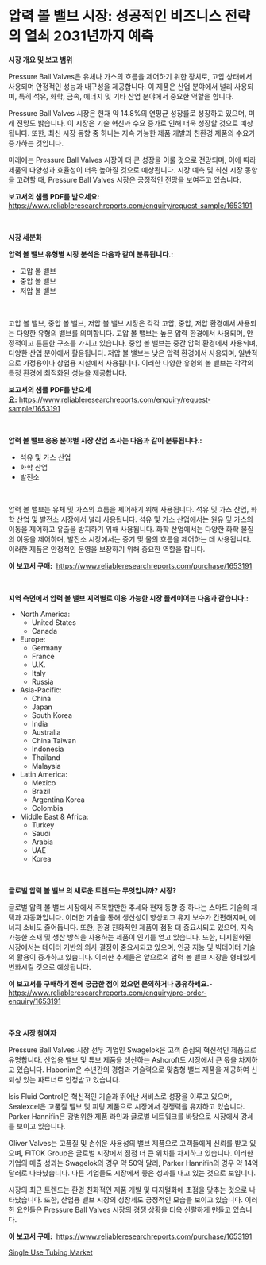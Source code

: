 <p><h1>압력 볼 밸브 시장: 성공적인 비즈니스 전략의 열쇠 2031년까지 예측</h1></p><p><strong>시장 개요 및 보고 범위</strong></p>
<p><p>Pressure Ball Valves은 유체나 가스의 흐름을 제어하기 위한 장치로, 고압 상태에서 사용되며 안정적인 성능과 내구성을 제공합니다. 이 제품은 산업 분야에서 널리 사용되며, 특히 석유, 화학, 금속, 에너지 및 기타 산업 분야에서 중요한 역할을 합니다.</p><p>Pressure Ball Valves 시장은 현재 약 14.8%의 연평균 성장률로 성장하고 있으며, 미래 전망도 밝습니다. 이 시장은 기술 혁신과 수요 증가로 인해 더욱 성장할 것으로 예상됩니다. 또한, 최신 시장 동향 중 하나는 지속 가능한 제품 개발과 친환경 제품의 수요가 증가하는 것입니다.</p><p>미래에는 Pressure Ball Valves 시장이 더 큰 성장을 이룰 것으로 전망되며, 이에 따라 제품의 다양성과 효율성이 더욱 높아질 것으로 예상됩니다. 시장 예측 및 최신 시장 동향을 고려할 때, Pressure Ball Valves 시장은 긍정적인 전망을 보여주고 있습니다.</p></p>
<p><strong>보고서의 샘플 PDF를 받으세요:</strong> <a href="https://www.reliableresearchreports.com/enquiry/request-sample/1653191">https://www.reliableresearchreports.com/enquiry/request-sample/1653191</a></p>
<p>&nbsp;</p>
<p><strong>시장 세분화</strong></p>
<p><strong>압력 볼 밸브 유형별 시장 분석은 다음과 같이 분류됩니다.:</strong></p>
<p><ul><li>고압 볼 밸브</li><li>중압 볼 밸브</li><li>저압 볼 밸브</li></ul></p>
<p>&nbsp;</p>
<p><p>고압 볼 밸브, 중압 볼 밸브, 저압 볼 밸브 시장은 각각 고압, 중압, 저압 환경에서 사용되는 다양한 유형의 밸브를 의미합니다. 고압 볼 밸브는 높은 압력 환경에서 사용되며, 안정적이고 튼튼한 구조를 가지고 있습니다. 중압 볼 밸브는 중간 압력 환경에서 사용되며, 다양한 산업 분야에서 활용됩니다. 저압 볼 밸브는 낮은 압력 환경에서 사용되며, 일반적으로 가정용이나 상업용 시설에서 사용됩니다. 이러한 다양한 유형의 볼 밸브는 각각의 특정 환경에 최적화된 성능을 제공합니다.</p></p>
<p><strong>보고서의 샘플 PDF를 받으세요:</strong>&nbsp;<a href="https://www.reliableresearchreports.com/enquiry/request-sample/1653191">https://www.reliableresearchreports.com/enquiry/request-sample/1653191</a></p>
<p>&nbsp;</p>
<p><strong> 압력 볼 밸브 응용 분야별 시장 산업 조사는 다음과 같이 분류됩니다.:</strong></p>
<p><ul><li>석유 및 가스 산업</li><li>화학 산업</li><li>발전소</li></ul></p>
<p>&nbsp;</p>
<p><p>압력 볼 밸브는 유체 및 가스의 흐름을 제어하기 위해 사용됩니다. 석유 및 가스 산업, 화학 산업 및 발전소 시장에서 널리 사용됩니다. 석유 및 가스 산업에서는 원유 및 가스의 이동을 제어하고 유출을 방지하기 위해 사용됩니다. 화학 산업에서는 다양한 화학 물질의 이동을 제어하며, 발전소 시장에서는 증기 및 물의 흐름을 제어하는 데 사용됩니다. 이러한 제품은 안정적인 운영을 보장하기 위해 중요한 역할을 합니다.</p></p>
<p><strong>이 보고서 구매:</strong>&nbsp; <a href="https://www.reliableresearchreports.com/purchase/1653191">https://www.reliableresearchreports.com/purchase/1653191</a></p>
<p>&nbsp;</p>
<p><strong>지역 측면에서 압력 볼 밸브 지역별로 이용 가능한 시장 플레이어는 다음과 같습니다.:</strong></p>
<p><ul>
    <li>
        North America:
        <ul>
            <li>United States</li>
            <li>Canada</li>
        </ul>
    </li>
    <li>
        Europe:
        <ul>
            <li>Germany</li>
            <li>France</li>
            <li>U.K.</li>
            <li>Italy</li>
            <li>Russia</li>
        </ul>
    </li>
    <li>
        Asia-Pacific:
        <ul>
            <li>China</li>
            <li>Japan</li>
            <li>South Korea</li>
            <li>India</li>
            <li>Australia</li>
            <li>China Taiwan</li>
            <li>Indonesia</li>
            <li>Thailand</li>
            <li>Malaysia</li>
        </ul>
    </li>
    <li>
        Latin America:
        <ul>
            <li>Mexico</li>
            <li>Brazil</li>
            <li>Argentina Korea</li>
            <li>Colombia</li>
        </ul>
    </li>
    <li>
        Middle East & Africa:
        <ul>
            <li>Turkey</li>
            <li>Saudi</li>
            <li>Arabia</li>
            <li>UAE</li>
            <li>Korea</li>
        </ul>
    </li>
    </ul></p>
<p>&nbsp;</p>
<p><strong>글로벌 압력 볼 밸브 의 새로운 트렌드는 무엇입니까? 시장?</strong></p>
<p><p>글로벌 압력 볼 밸브 시장에서 주목할만한 추세와 현재 동향 중 하나는 스마트 기술의 채택과 자동화입니다. 이러한 기술을 통해 생산성이 향상되고 유지 보수가 간편해지며, 에너지 소비도 줄어듭니다. 또한, 환경 친화적인 제품이 점점 더 중요시되고 있으며, 지속 가능한 소재 및 생산 방식을 사용하는 제품이 인기를 얻고 있습니다. 또한, 디지털화된 시장에서는 데이터 기반의 의사 결정이 중요시되고 있으며, 인공 지능 및 빅데이터 기술의 활용이 증가하고 있습니다. 이러한 추세들은 앞으로의 압력 볼 밸브 시장을 형태있게 변화시킬 것으로 예상됩니다.</p></p>
<p><strong>이 보고서를 구매하기 전에 궁금한 점이 있으면 문의하거나 공유하세요.</strong>- <a href="https://www.reliableresearchreports.com/enquiry/pre-order-enquiry/1653191">https://www.reliableresearchreports.com/enquiry/pre-order-enquiry/1653191</a></p>
<p>&nbsp;</p>
<p><strong>주요 시장 참여자</strong></p>
<p><p>Pressure Ball Valves 시장 선두 기업인 Swagelok은 고객 중심의 혁신적인 제품으로 유명합니다. 산업용 밸브 및 튜브 제품을 생산하는 Ashcroft도 시장에서 큰 몫을 차지하고 있습니다. Habonim은 수년간의 경험과 기술력으로 맞춤형 밸브 제품을 제공하여 신뢰성 있는 파트너로 인정받고 있습니다. </p><p>Isis Fluid Control은 혁신적인 기술과 뛰어난 서비스로 성장을 이루고 있으며, Sealexcel은 고품질 밸브 및 피팅 제품으로 시장에서 경쟁력을 유지하고 있습니다. Parker Hannifin은 광범위한 제품 라인과 글로벌 네트워크를 바탕으로 시장에서 강세를 보이고 있습니다.</p><p>Oliver Valves는 고품질 및 손쉬운 사용성의 밸브 제품으로 고객들에게 신뢰를 받고 있으며, FITOK Group은 글로벌 시장에서 점점 더 큰 위치를 차지하고 있습니다. 이러한 기업의 매출 성과는 Swagelok의 경우 약 50억 달러, Parker Hannifin의 경우 약 14억 달러로 나타났습니다. 다른 기업들도 시장에서 좋은 성과를 내고 있는 것으로 보입니다.</p><p>시장의 최근 트렌드는 환경 친화적인 제품 개발 및 디지털화에 초점을 맞추는 것으로 나타났습니다. 또한, 산업용 밸브 시장의 성장세도 긍정적인 모습을 보이고 있습니다. 이러한 요인들은 Pressure Ball Valves 시장의 경쟁 상황을 더욱 신랄하게 만들고 있습니다.</p></p>
<p><strong>이 보고서 구매:</strong>&nbsp;&nbsp;<a href="https://www.reliableresearchreports.com/purchase/1653191">https://www.reliableresearchreports.com/purchase/1653191</a></p>
<p><p><a href="https://fearless-okapi-6c8.notion.site/Single-Use-Tubing-Market-Size-Evaluating-its-Market-Trends-Growth-and-Projections-2024-2031-9065c31f2c6a490a8771147c9832b8eb">Single Use Tubing Market</a></p></p>
